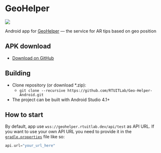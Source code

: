 # GeoHelper

![](https://img.shields.io/github/v/release/RTUITLab/Geo-Helper-Android?include_prereleases)

Android app for [GeoHelper](https://geohelper.rtuitlab.dev) –– the service for AR tips based on geo position

## APK download
* [Download on GitHub](https://github.com/RTUITLab/Geo-Helper-Android/releases)

## Building
* Clone repository (or download *.zip):
    * `git clone --recursive https://github.com/RTUITLab/Geo-Helper-Android.git`
* The project can be built with Android Studio 4.1+

## How to start
By default, app use `wss://geohelper.rtuitlab.dev/api/test` as API URL. If you want to use your own API URL you need to provide it in the [`gradle.properties`](gradle.properties#L23) file like so:
```groovy
api.url="your_url_here"
```
